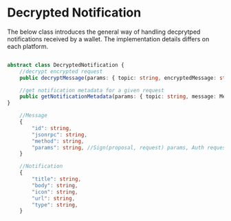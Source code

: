 # Decrypted Notification

The below class introduces the general way of handling decprytped notifications received by a wallet. The implementation details differs on each platform.

```typescript

abstract class DecryptedNotification {
	//decrypt encrypted request
	public decryptMessage(params: { topic: string, encryptedMessage: string }): Promise<Message>;

	//get notification metadata for a given request
	public getNotificationMetadata(params: { topic: string, message: Message }): Promise<Notification>;
}

    //Message
	{
        "id": string,
		"jsonrpc": string, 
        "method": string, 
        "params": string, //Sign(proposal, request) params, Auth request params, Notify params
	}

    //Notification
	{
        "title": string,
        "body": string,
        "icon": string,
        "url": string,
        "type": string,
    }
```
